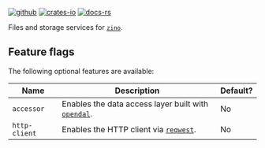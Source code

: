 [![github]](https://github.com/zino-rs/zino)
[![crates-io]](https://crates.io/crates/zino-files)
[![docs-rs]](https://docs.rs/zino-files)

[github]: https://img.shields.io/badge/github-8da0cb?labelColor=555555&logo=github
[crates-io]: https://img.shields.io/badge/crates.io-fc8d62?labelColor=555555&logo=rust
[docs-rs]: https://img.shields.io/badge/docs.rs-66c2a5?labelColor=555555&logo=docs.rs

Files and storage services for [`zino`].

## Feature flags

The following optional features are available:

| Name                 | Description                                            | Default? |
|----------------------|--------------------------------------------------------|----------|
| `accessor`           | Enables the data access layer built with [`opendal`].  | No       |
| `http-client`        | Enables the HTTP client via [`reqwest`].               | No       |

[`zino`]: https://github.com/zino-rs/zino
[`opendal`]: https://crates.io/crates/opendal
[`reqwest`]: https://crates.io/crates/reqwest
